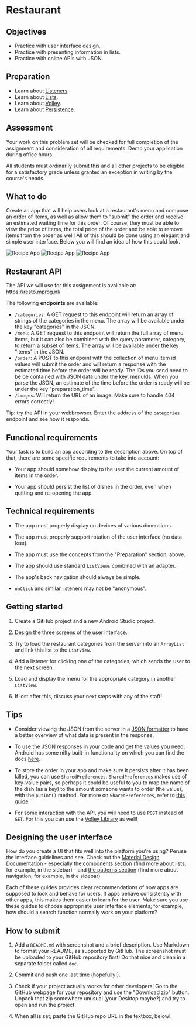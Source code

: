 # Restaurant


## Objectives

- Practice with user interface design.
- Practice with presenting information in lists.
- Practice with online APIs with JSON.


## Preparation

- Learn about [Listeners](/android/listeners).
- Learn about [Lists](/android/lists).
- Learn about [Volley](/android/volley).
- Learn about [Persistence](/android/persistence).


## Assessment

Your work on this problem set will be checked for full completion of the assignment and consideration of all requirements. Demo your application during office hours.

All students must ordinarily submit this and all other projects to be eligible for a satisfactory grade unless granted an exception in writing by the course's heads.


## What to do

Create an app that will help users look at a restaurant's menu and compose an order of items, as well as allow them to "submit" the order and receive an estimated waiting time for this order. Of course, they must be able to view the price of items, the total price of the order and be able to remove items from the order as well! All of this should be done using an elegant and simple user interface. Below you will find an idea of how this could look.

![Recipe App](rec1.png) ![Recipe App](rec2.png) ![Recipe App](rec3.png)


## Restaurant API

The API we will use for this assignment is available at: <https://resto.mprog.nl/>

The following **endpoints** are available:

* `/categories`: A GET request to this endpoint will return an array of strings of the categories in the menu. The array will be available under the key "categories" in the JSON.
* `/menu`: A GET request to this endpoint will return the full array of menu items, but it can also be combined with the query parameter, category, to return a subset of items. The array will be available under the key "items" in the JSON.
* `/order`: A POST to this endpoint with the collection of menu item id values will submit the order and will return a response with the estimated time before the order will be ready. The IDs you send need to be be contained with JSON data under the key, menuIds. When you parse the JSON, an estimate of the time before the order is ready will be under the key "preparation_time".
* `/images`: Will return the URL of an image. Make sure to handle 404 errors correctly!

Tip: try the API in your webbrowser. Enter the address of the `categories` endpoint and see how it responds.

## Functional requirements

Your task is to build an app according to the description above. On top of that, there are some specific requirements to take into account:

- Your app should somehow display to the user the current amount of items in the order.

- Your app should persist the list of dishes in the order, even when quitting and re-opening the app.


## Technical requirements

- The app must properly display on devices of various dimensions.

- The app must properly support rotation of the user interface (no data loss).

- The app must use the concepts from the "Preparation" section, above.

- The app should use standard `ListViews` combined with an adapter.

- The app's back navigation should always be simple.

- `onClick` and similar listeners may not be "anonymous".


## Getting started

1. Create a GitHub project and a new Android Studio project.

2. Design the three screens of the user interface.

3. Try to load the restaurant categories from the server into an `ArrayList` and link this list to the `ListView`.

4. Add a listener for clicking one of the categories, which sends the user to the next screen.

5. Load and display the menu for the appropriate category in another `ListView`.

6. If lost after this, discuss your next steps with any of the staff!


## Tips

- Consider viewing the JSON from the server in a [JSON formatter](https://jsonformatter.curiousconcept.com/) to have a better overview of what data is present in the response.

- To use the JSON responses in your code and get the values you need, Android has some nifty built-in functionality on which you can find the docs [here](https://developer.android.com/reference/org/json/package-summary.html).

- To store the order in your app and make sure it persists after it has been killed, you can use `SharedPreferences`. `SharedPreferences` makes use of key-value pairs, so perhaps it could be useful to you to map the name of the dish (as a key) to the amount someone wants to order (the value), with the `putInt()` method. For more on `SharedPreferences`, refer to [this guide](/android/persistence).

- For some interaction with the API, you will need to use `POST` instead of `GET`. For this you can use the [Volley Library](https://developer.android.com/training/volley/simple.html) as well!


## Designing the user interface

How do you create a UI that fits well into the platform you're using? Peruse the interface guidelines and see. Check out the [Material Design Documentation](https://developer.android.com/design/index.html)
	- especially [the components section](https://material.google.com/components/bottom-navigation.html) (find more about lists, for example, in the sidebar)
	- and [the patterns section](https://material.google.com/patterns/confirmation-acknowledgement.html) (find more about navigation, for example, in the sidebar)

Each of these guides provides clear recommendations of how apps are supposed to look and behave for users. If apps behave consistently with other apps, this makes them easier to learn for the user. Make sure you use these guides to choose appropriate user interface elements; for example, how should a search function normally work on your platform?


## How to submit

1. Add a `README.md` with screenshot and a brief description. Use Markdown to format your README, as supported by GitHub. The screenshot must be uploaded to your GitHub repository first! Do that nice and clean in a separate folder called `doc`.

2. Commit and push one last time (hopefully!).

3. Check if your project actually works for other developers! Go to the GitHub webpage for your repository and use the "Download zip" button. Unpack that zip somewhere unusual (your Desktop maybe?) and try to open and run the project.

4. When all is set, paste the GitHub repo URL in the textbox, below!
